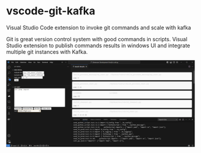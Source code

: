 # vscode-git-kafka

Visual Studio Code extension to invoke git commands and scale with kafka

Git is great version control system with good commands in scripts. Visual Studio extension to publish commands results in windows UI and integrate multiple git instances with Kafka.

![Screenshot](resources/Screenshot_added_sorts.png)

